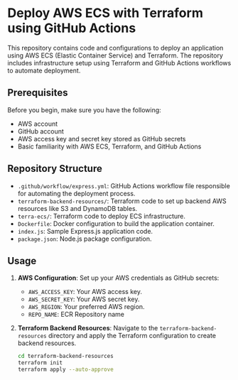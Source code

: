 # Deploy AWS ECS with Terraform using GitHub Actions

This repository contains code and configurations to deploy an application using AWS ECS (Elastic Container Service) and Terraform. The repository includes infrastructure setup using Terraform and GitHub Actions workflows to automate deployment.

## Prerequisites

Before you begin, make sure you have the following:

- AWS account
- GitHub account
- AWS access key and secret key stored as GitHub secrets
- Basic familiarity with AWS ECS, Terraform, and GitHub Actions

## Repository Structure

- `.github/workflow/express.yml`: GitHub Actions workflow file responsible for automating the deployment process.
- `terraform-backend-resources/`: Terraform code to set up backend AWS resources like S3 and DynamoDB tables.
- `terra-ecs/`: Terraform code to deploy ECS infrastructure.
- `Dockerfile`: Docker configuration to build the application container.
- `index.js`: Sample Express.js application code.
- `package.json`: Node.js package configuration.

## Usage

1. **AWS Configuration**: Set up your AWS credentials as GitHub secrets:
   - `AWS_ACCESS_KEY`: Your AWS access key.
   - `AWS_SECRET_KEY`: Your AWS secret key.
   - `AWS_REGION`: Your preferred AWS region.
   - `REPO_NAME`: ECR Repository name

2. **Terraform Backend Resources**: Navigate to the `terraform-backend-resources` directory and apply the Terraform configuration to create backend resources.

   ```sh
   cd terraform-backend-resources
   terraform init
   terraform apply --auto-approve
